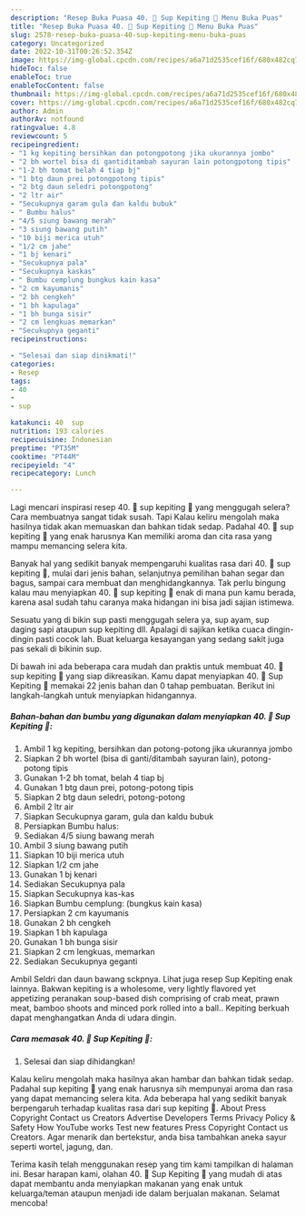 ```yaml
---
description: "Resep Buka Puasa 40. 🦀 Sup Kepiting 🦀 Menu Buka Puas"
title: "Resep Buka Puasa 40. 🦀 Sup Kepiting 🦀 Menu Buka Puas"
slug: 2578-resep-buka-puasa-40-sup-kepiting-menu-buka-puas
category: Uncategorized
date: 2022-10-31T00:26:52.354Z
image: https://img-global.cpcdn.com/recipes/a6a71d2535cef16f/680x482cq70/40-sup-kepiting-foto-resep-utama.jpg
hideToc: false
enableToc: true
enableTocContent: false
thumbnail: https://img-global.cpcdn.com/recipes/a6a71d2535cef16f/680x482cq70/40-sup-kepiting-foto-resep-utama.jpg
cover: https://img-global.cpcdn.com/recipes/a6a71d2535cef16f/680x482cq70/40-sup-kepiting-foto-resep-utama.jpg
author: Admin
authorAv: notfound
ratingvalue: 4.8
reviewcount: 5
recipeingredient:
- "1 kg kepiting bersihkan dan potongpotong jika ukurannya jombo"
- "2 bh wortel bisa di gantiditambah sayuran lain potongpotong tipis"
- "1-2 bh tomat belah 4 tiap bj"
- "1 btg daun prei potongpotong tipis"
- "2 btg daun seledri potongpotong"
- "2 ltr air"
- "Secukupnya garam gula dan kaldu bubuk"
- " Bumbu halus"
- "4/5 siung bawang merah"
- "3 siung bawang putih"
- "10 biji merica utuh"
- "1/2 cm jahe"
- "1 bj kenari"
- "Secukupnya pala"
- "Secukupnya kaskas"
- " Bumbu cemplung bungkus kain kasa"
- "2 cm kayumanis"
- "2 bh cengkeh"
- "1 bh kapulaga"
- "1 bh bunga sisir"
- "2 cm lengkuas memarkan"
- "Secukupnya geganti"
recipeinstructions:

- "Selesai dan siap dinikmati!"
categories:
- Resep
tags:
- 40
- 
- sup

katakunci: 40  sup 
nutrition: 193 calories
recipecuisine: Indonesian
preptime: "PT35M"
cooktime: "PT44M"
recipeyield: "4"
recipecategory: Lunch

---
```



Lagi mencari inspirasi resep 40. 🦀 sup kepiting 🦀 yang menggugah selera? Cara membuatnya sangat tidak susah. Tapi Kalau keliru mengolah maka hasilnya tidak akan memuaskan dan bahkan tidak sedap. Padahal 40. 🦀 sup kepiting 🦀 yang enak harusnya Kan memiliki aroma dan cita rasa yang mampu memancing selera kita.


Banyak hal yang sedikit banyak mempengaruhi kualitas rasa dari 40. 🦀 sup kepiting 🦀, mulai dari jenis bahan, selanjutnya pemilihan bahan segar dan bagus, sampai cara membuat dan menghidangkannya. Tak perlu bingung kalau mau menyiapkan 40. 🦀 sup kepiting 🦀 enak di mana pun kamu berada, karena asal sudah tahu caranya maka hidangan ini bisa jadi sajian istimewa.

Sesuatu yang di bikin sup pasti menggugah selera ya, sup ayam, sup daging sapi ataupun sup kepiting dll. Apalagi di sajikan ketika cuaca dingin-dingin pasti cocok lah. Buat keluarga kesayangan yang sedang sakit juga pas sekali di bikinin sup.


Di bawah ini ada beberapa cara mudah dan praktis untuk membuat 40. 🦀 sup kepiting 🦀 yang siap dikreasikan. Kamu dapat menyiapkan 40. 🦀 Sup Kepiting 🦀 memakai 22 jenis bahan dan 0 tahap pembuatan. Berikut ini langkah-langkah untuk menyiapkan hidangannya.

<!--inarticleads1-->

##### Bahan-bahan dan bumbu yang digunakan dalam menyiapkan 40. 🦀 Sup Kepiting 🦀:

1. Ambil 1 kg kepiting, bersihkan dan potong-potong jika ukurannya jombo
1. Siapkan 2 bh wortel (bisa di ganti/ditambah sayuran lain), potong-potong tipis
1. Gunakan 1-2 bh tomat, belah 4 tiap bj
1. Gunakan 1 btg daun prei, potong-potong tipis
1. Siapkan 2 btg daun seledri, potong-potong
1. Ambil 2 ltr air
1. Siapkan Secukupnya garam, gula dan kaldu bubuk
1. Persiapkan  Bumbu halus:
1. Sediakan 4/5 siung bawang merah
1. Ambil 3 siung bawang putih
1. Siapkan 10 biji merica utuh
1. Siapkan 1/2 cm jahe
1. Gunakan 1 bj kenari
1. Sediakan Secukupnya pala
1. Siapkan Secukupnya kas-kas
1. Siapkan  Bumbu cemplung: (bungkus kain kasa)
1. Persiapkan 2 cm kayumanis
1. Gunakan 2 bh cengkeh
1. Siapkan 1 bh kapulaga
1. Gunakan 1 bh bunga sisir
1. Siapkan 2 cm lengkuas, memarkan
1. Sediakan Secukupnya geganti


Ambil Seldri dan daun bawang sckpnya. Lihat juga resep Sup Kepiting enak lainnya. Bakwan kepiting is a wholesome, very lightly flavored yet appetizing peranakan soup-based dish comprising of crab meat, prawn meat, bamboo shoots and minced pork rolled into a ball.. Kepiting berkuah dapat menghangatkan Anda di udara dingin. 

<!--inarticleads2-->

##### Cara memasak 40. 🦀 Sup Kepiting 🦀:


1. Selesai dan siap dihidangkan!

Kalau keliru mengolah maka hasilnya akan hambar dan bahkan tidak sedap. Padahal sup kepiting 🦀 yang enak harusnya sih mempunyai aroma dan rasa yang dapat memancing selera kita. Ada beberapa hal yang sedikit banyak berpengaruh terhadap kualitas rasa dari sup kepiting 🦀. About Press Copyright Contact us Creators Advertise Developers Terms Privacy Policy &amp; Safety How YouTube works Test new features Press Copyright Contact us Creators. Agar menarik dan bertekstur, anda bisa tambahkan aneka sayur seperti wortel, jagung, dan. 

Terima kasih telah menggunakan resep yang tim kami tampilkan di halaman ini. Besar harapan kami, olahan 40. 🦀 Sup Kepiting 🦀 yang mudah di atas dapat membantu anda menyiapkan makanan yang enak untuk keluarga/teman ataupun menjadi ide dalam berjualan makanan. Selamat mencoba!

